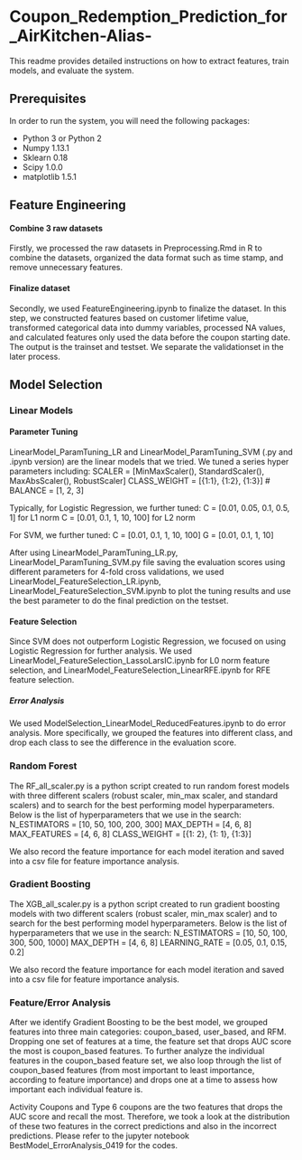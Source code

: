 # Coupon_Redemption_Prediction_for_AirKitchen-Alias-

This readme provides detailed instructions on how to extract features, train models, and evaluate the system.
 
## Prerequisites
 In order to run the system, you will need the following packages:
 * Python 3 or Python 2 
* Numpy 1.13.1
* Sklearn 0.18
* Scipy 1.0.0
* matplotlib 1.5.1
 
## Feature Engineering
#### Combine 3 raw datasets
Firstly, we processed the raw datasets in Preprocessing.Rmd in R to combine the datasets, organized the data format such as time stamp, and remove unnecessary features.

#### Finalize dataset
Secondly, we used FeatureEngineering.ipynb to finalize the dataset. In this step, we constructed features based on customer lifetime value, transformed categorical data into dummy variables, processed NA values, and calculated features only used the data before the coupon starting date. The output is the trainset and testset. We separate the validationset in the later process.

## Model Selection
### Linear Models
#### Parameter Tuning
LinearModel_ParamTuning_LR and LinearModel_ParamTuning_SVM (.py and .ipynb version) are the linear models that we tried. We tuned a series hyper parameters including:
SCALER = [MinMaxScaler(), StandardScaler(), MaxAbsScaler(), RobustScaler]
CLASS_WEIGHT = [{1:1}, {1:2}, {1:3}]  # BALANCE = [1, 2, 3]

Typically, for Logistic Regression, we further tuned:
C = [0.01, 0.05, 0.1, 0.5, 1] for L1 norm
C = [0.01, 0.1, 1, 10, 100] for L2 norm

For SVM, we further tuned:
C = [0.01, 0.1, 1, 10, 100]
G = [0.01, 0.1, 1, 10]

After using LinearModel_ParamTuning_LR.py, LinearModel_ParamTuning_SVM.py file saving the evaluation scores using different parameters for 4-fold cross validations, we used LinearModel_FeatureSelection_LR.ipynb, LinearModel_FeatureSelection_SVM.ipynb to plot the tuning results and use the best parameter to do the final prediction on the testset.

#### Feature Selection
Since SVM does not outperform Logistic Regression, we focused on using Logistic Regression for further analysis. We used LinearModel_FeatureSelection_LassoLarsIC.ipynb for L0 norm feature selection, and LinearModel_FeatureSelection_LinearRFE.ipynb for RFE feature selection. 

##### Error Analysis
We used ModelSelection_LinearModel_ReducedFeatures.ipynb to do error analysis. More specifically, we grouped the features into different class, and drop each class to see the difference in the evaluation score.

### Random Forest 
The RF_all_scaler.py is a python script created to run random forest models with three different scalers (robust scaler, min_max scaler, and standard scalers) and to search for the best performing model hyperparameters. 
Below is the list of hyperparameters that we use in the search: 
N_ESTIMATORS = [10, 50, 100, 200, 300]
MAX_DEPTH = [4, 6, 8]
MAX_FEATURES = [4, 6, 8]
CLASS_WEIGHT = [{1: 2}, {1: 1}, {1:3}]

We also record the feature importance for each model iteration and saved into a csv file for feature importance analysis. 

### Gradient Boosting 

The XGB_all_scaler.py is a python script created to run gradient boosting models with two different scalers (robust scaler, min_max scaler) and to search for the best performing model hyperparameters. 
Below is the list of hyperparameters that we use in the search: 
N_ESTIMATORS = [10, 50, 100, 300, 500, 1000]
MAX_DEPTH = [4, 6, 8]
LEARNING_RATE = [0.05, 0.1, 0.15, 0.2]

We also record the feature importance for each model iteration and saved into a csv file for feature importance analysis. 

### Feature/Error Analysis
After we identify Gradient Boosting to be the best model, we grouped features into three main categories: coupon_based, user_based, and RFM. Dropping one set of features at a time, the feature set that drops AUC score the most is coupon_based features. To further analyze the individual features in the coupon_based feature set, we also loop through the list of coupon_based features (from most important to least importance, according to feature importance) and drops one at a time to assess how important each individual feature is. 



Activity Coupons and Type 6 coupons are the two features that drops the AUC score and recall the most. Therefore, we took a look at the distribution of these two features in the correct predictions and also in the incorrect predictions. Please refer to the jupyter notebook BestModel_ErrorAnalysis_0419 for the codes. 


